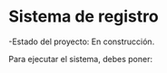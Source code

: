 <h1> Sistema de registro </h1>

-Estado del proyecto: En construcción.

Para ejecutar el sistema, debes poner:

  ```npm install react´´´
